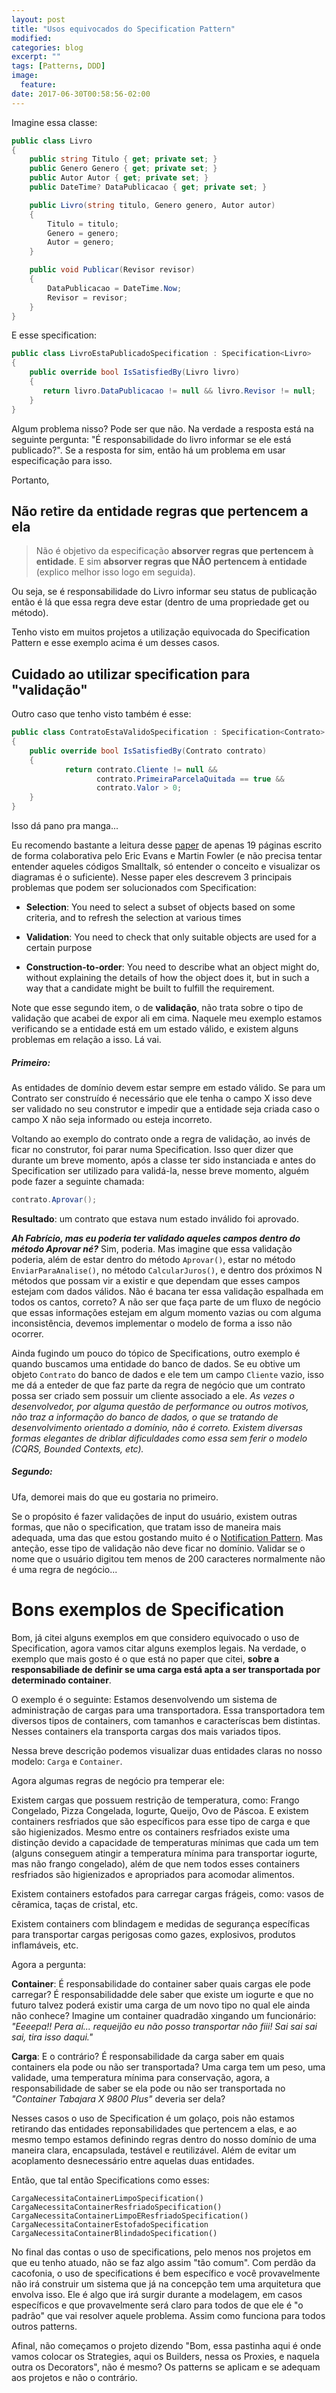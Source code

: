 ```yaml
---
layout: post
title: "Usos equivocados do Specification Pattern"
modified:
categories: blog
excerpt: ""
tags: [Patterns, DDD]
image:
  feature:
date: 2017-06-30T00:58:56-02:00
---
```


Imagine essa classe:

```csharp
public class Livro
{
    public string Titulo { get; private set; }
    public Genero Genero { get; private set; }
    public Autor Autor { get; private set; }
    public DateTime? DataPublicacao { get; private set; }

    public Livro(string titulo, Genero genero, Autor autor)
    {
        Titulo = titulo;
        Genero = genero;
        Autor = genero;
    }

    public void Publicar(Revisor revisor) 
    {
        DataPublicacao = DateTime.Now; 
        Revisor = revisor; 
    }
}
```

E esse specification:

```csharp
public class LivroEstaPublicadoSpecification : Specification<Livro>
{
    public override bool IsSatisfiedBy(Livro livro)
    {
       return livro.DataPublicacao != null && livro.Revisor != null;
    }
}
```

Algum problema nisso? Pode ser que não. Na verdade a resposta está na seguinte pergunta: "É responsabilidade do livro informar se ele está publicado?". Se a resposta for sim, então há um problema em usar especificação para isso. 

Portanto,

## Não retire da entidade regras que pertencem a ela

> Não é objetivo da especificação **absorver regras que pertencem à entidade**. E sim **absorver regras que NÃO pertencem à entidade** (explico melhor isso logo em seguida).

Ou seja, se é responsabilidade do Livro informar seu status de publicação então é lá que essa regra deve estar (dentro de uma propriedade get ou método).

Tenho visto em muitos projetos a utilização equivocada do Specification Pattern e esse exemplo acima é um desses casos. 

## Cuidado ao utilizar specification para "validação"

Outro caso que tenho visto também é esse:

```csharp
public class ContratoEstaValidoSpecification : Specification<Contrato>
{
    public override bool IsSatisfiedBy(Contrato contrato)
    {
            return contrato.Cliente != null &&
                   contrato.PrimeiraParcelaQuitada == true &&
                   contrato.Valor > 0;
    }
}
```

Isso dá pano pra manga...

Eu recomendo bastante a leitura desse [paper](https://www.martinfowler.com/apsupp/spec.pdf) de apenas 19 páginas escrito de forma colaborativa pelo Eric Evans e Martin Fowler (e não precisa tentar entender aqueles códigos Smalltalk, só entender o conceito e visualizar os diagramas é o suficiente). Nesse paper eles descrevem 3 principais problemas que podem ser solucionados com Specification:

* **Selection**: You need to select a subset of objects based on some criteria, and to refresh the selection at various times

* **Validation**: You need to check that only suitable objects are used for a certain purpose

* **Construction-to-order**: You need to describe what an object might do, without explaining the details of how the object does it, but in such a way that a candidate might be built to fulfill the requirement.

Note que esse segundo item, o de **validação**, não trata sobre o tipo de validação que acabei de expor ali em cima. Naquele meu exemplo estamos verificando se a entidade está em um estado válido, e existem alguns problemas em relação a isso. Lá vai.

##### Primeiro: 

As entidades de domínio devem estar sempre em estado válido. Se para um Contrato ser construído é necessário que ele tenha o campo X isso deve ser validado no seu construtor e impedir que a entidade seja criada caso o campo X não seja informado ou esteja incorreto.

Voltando ao exemplo do contrato onde a regra de validação, ao invés de ficar no construtor, foi parar numa Specification. Isso quer dizer que durante um breve momento, após a classe ter sido instanciada e antes do Specification ser utilizado para validá-la, nesse breve momento, alguém pode fazer a seguinte chamada:

```csharp
contrato.Aprovar();
```

**Resultado**: um contrato que estava num estado inválido foi aprovado.

***Ah Fabrício, mas eu poderia ter validado aqueles campos dentro do método Aprovar né?*** Sim, poderia. Mas imagine que essa validação poderia, além de estar dentro do método `Aprovar()`, estar no método `EnviarParaAnalise()`, no método `CalcularJuros()`, e dentro dos próximos N métodos que possam vir a existir  e que dependam que esses campos estejam com dados válidos. Não é bacana ter essa validação espalhada em todos os cantos, correto? A não ser que faça parte de um fluxo de negócio que essas informações estejam em algum momento vazias ou com alguma inconsistência, devemos implementar o modelo de forma a isso não ocorrer.

Ainda fugindo um pouco do tópico de Specifications, outro exemplo é quando buscamos uma entidade do banco de dados. Se eu obtive um objeto `Contrato` do banco de dados e ele tem um campo `Cliente` vazio, isso me dá a enteder de que faz parte da regra de negócio que um contrato possa ser criado sem possuir um cliente associado a ele. *As vezes o desenvolvedor, por alguma questão de performance ou outros motivos, não traz a informação do banco de dados, o que se tratando de desenvolvimento orientado a domínio, não é correto. Existem diversas formas elegantes de driblar dificuldades como essa sem ferir o modelo (CQRS, Bounded Contexts, etc).*

##### Segundo:

Ufa, demorei mais do que eu gostaria no primeiro. 

Se o propósito é fazer validações de input do usuário, existem outras formas, que não o specification, que tratam isso de maneira mais adequada, uma das que estou gostando muito é o [Notification Pattern](https://github.com/andrebaltieri/FluentValidator/blob/master/FluentValidator.Tests/FluentValidatorTests.cs). Mas anteção, esse tipo de validação não deve ficar no domínio. Validar se o nome que o usuário digitou tem menos de 200 caracteres normalmente não é uma regra de negócio...

# Bons exemplos de Specification

Bom, já citei alguns exemplos em que considero equivocado o uso de Specification, agora vamos citar alguns exemplos legais. Na verdade, o exemplo que mais gosto é o que está no paper que citei, **sobre a responsabiliade de definir se uma carga está apta a ser transportada por determinado container**.

O exemplo é o seguinte: Estamos desenvolvendo um sistema de administração de cargas para uma transportadora. Essa transportadora tem diversos tipos de containers, com tamanhos e caracteríscas bem distintas. Nesses containers ela transporta cargas dos mais variados tipos.

Nessa breve descrição podemos visualizar duas entidades claras no nosso modelo: `Carga` e `Container`.

Agora algumas regras de negócio pra temperar ele:

Existem cargas que possuem restrição de temperatura, como: Frango Congelado, Pizza Congelada, Iogurte, Queijo, Ovo de Páscoa. E existem containers resfriados que são específicos para esse tipo de carga e que são higienizados. Mesmo entre os containers resfriados existe uma distinção devido a capacidade de temperaturas mínimas que cada um tem (alguns conseguem atingir a temperatura mínima para transportar iogurte, mas não frango congelado), além de que nem todos esses containers resfriados são higienizados e apropriados para acomodar alimentos.

Existem containers estofados para carregar cargas frágeis, como: vasos de cêramica, taças de cristal, etc.

Existem containers com blindagem e medidas de segurança específicas para transportar cargas perigosas como gazes, explosivos, produtos inflamáveis, etc.

Agora a pergunta:

**Container**: É responsabilidade do container saber quais cargas ele pode carregar? É responsabilidadde dele saber que existe um iogurte e que no futuro talvez poderá existir uma carga de um novo tipo no qual ele ainda não conhece? Imagine um container quadradão xingando um funcionário: *"Eeeepa!! Pera aí... requeijão eu não posso transportar não fiii! Sai sai sai sai, tira isso daqui."*

**Carga**: E o contrário? É responsabilidade da carga saber em quais containers ela pode ou não ser transportada? Uma carga tem um peso, uma validade, uma temperatura mínima para conservação, agora, a responsabilidade de saber se ela pode ou não ser transportada no *"Container Tabajara X 9800 Plus"* deveria ser dela?

Nesses casos o uso de Specification é um golaço, pois não estamos retirando das entidades reponsabilidades que pertencem a elas, e ao mesmo tempo estamos definindo regras dentro do nosso domínio de uma maneira clara, encapsulada, testável e reutilizável. Além de evitar um acoplamento desnecessário entre aquelas duas entidades.

Então, que tal então Specifications como esses:

```
CargaNecessitaContainerLimpoSpecification()
CargaNecessitaContainerResfriadoSpecification()
CargaNecessitaContainerLimpoEResfriadoSpecification()  
CargaNecessitaContainerEstofadoSpecification
CargaNecessitaContainerBlindadoSpecification()
```

No final das contas o uso de specifications, pelo menos nos projetos em que eu tenho atuado, não se faz algo assim "tão comum". Com perdão da cacofonia, o uso de specifications é bem específico e você provavelmente não irá construir um sistema que já na concepção tem uma arquitetura que envolva isso. Ele é algo que irá surgir durante a modelagem, em casos específicos e que provavelmente será claro para todos de que ele é "o padrão" que vai resolver aquele problema. Assim como funciona para todos outros patterns. 

Afinal, não começamos o projeto dizendo "Bom, essa pastinha aqui é onde vamos colocar os Strategies, aqui os Builders, nessa os Proxies, e naquela outra os Decorators", não é mesmo? Os patterns se aplicam e se adequam aos projetos e não o contrário.


